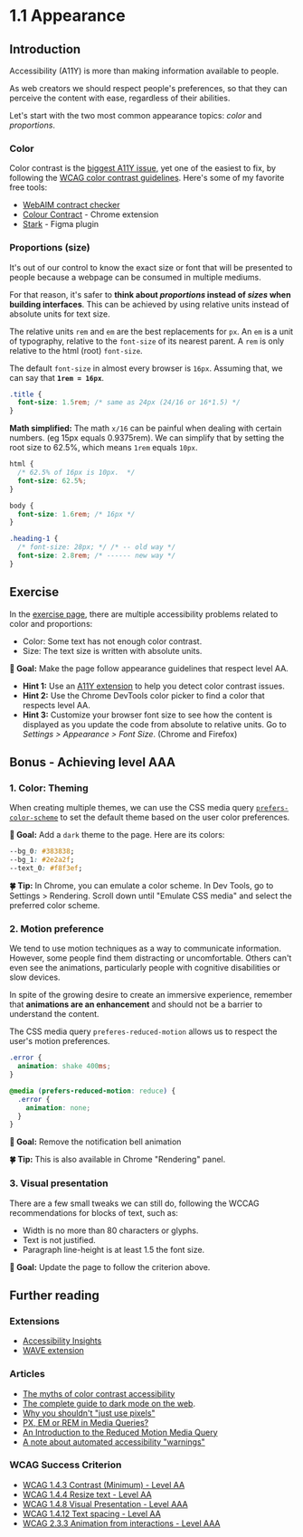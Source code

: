 # 1.1 Appearance

## Introduction

Accessibility (A11Y) is more than making information available to people.

As web creators we should respect people's preferences, so that they can perceive the content with ease, regardless of their abilities.

Let's start with the two most common appearance topics: _color_ and _proportions_.

### Color

Color contrast is the [biggest A11Y issue](https://webaim.org/projects/million/#wcag), yet one of the easiest to fix, by following the [WCAG color contrast guidelines](https://webaim.org/articles/contrast/). Here's some of my favorite free tools:

- [WebAIM contract checker](https://webaim.org/resources/contrastchecker/)
- [Colour Contract](https://colourcontrast.cc/) - Chrome extension
- [Stark](https://www.getstark.co/) - Figma plugin

### Proportions (size)

It's out of our control to know the exact size or font that will be presented to people because a webpage can be consumed in multiple mediums.

For that reason, it's safer to **think about _proportions_ instead of _sizes_ when building interfaces**. This can be achieved by using relative units instead of absolute units for text size.

The relative units `rem` and `em` are the best replacements for `px`. An `em` is a unit of typography, relative to the `font-size` of its nearest parent. A `rem` is only relative to the html (root) `font-size`.

The default `font-size` in almost every browser is `16px`. Assuming that, we can say that **`1rem = 16px`**.

```css
.title {
  font-size: 1.5rem; /* same as 24px (24/16 or 16*1.5) */
}
```

**Math simplified:** The math `x/16` can be painful when dealing with certain numbers. (eg 15px equals 0.9375rem). We can simplify that by setting the root size to 62.5%, which means `1rem` equals `10px`.

```css
html {
  /* 62.5% of 16px is 10px.  */
  font-size: 62.5%;
}

body {
  font-size: 1.6rem; /* 16px */
}

.heading-1 {
  /* font-size: 28px; */ /* -- old way */
  font-size: 2.8rem; /* ------ new way */
}
```

## Exercise

In the [exercise page](../exercises/1.1.html), there are multiple accessibility problems related to color and proportions:

- Color: Some text has not enough color contrast.
- Size: The text size is written with absolute units.

**🎯 Goal:** Make the page follow appearance guidelines that respect level AA.

- **Hint 1:** Use an [A11Y extension](#extensions) to help you detect color contrast issues.
- **Hint 2:** Use the Chrome DevTools color picker to find a color that respects level AA.
- **Hint 3:** Customize your browser font size to see how the content is displayed as you update the code from absolute to relative units. Go to _Settings > Appearance > Font Size_. (Chrome and Firefox)

## Bonus - Achieving level AAA

### 1. Color: Theming

When creating multiple themes, we can use the CSS media query [`prefers-color-scheme`](https://developer.mozilla.org/en-US/docs/Web/CSS/@media/prefers-color-scheme) to set the default theme based on the user color preferences.

**🎯 Goal:** Add a `dark` theme to the page. Here are its colors:

```css
--bg_0: #383838;
--bg_1: #2e2a2f;
--text_0: #f8f3ef;
```

**🍀 Tip:** In Chrome, you can emulate a color scheme. In Dev Tools, go to Settings > Rendering. Scroll down until "Emulate CSS media" and select the preferred color scheme.

### 2. Motion preference

We tend to use motion techniques as a way to communicate information. However, some people find them distracting or uncomfortable. Others can't even see the animations, particularly people with cognitive disabilities or slow devices.

In spite of the growing desire to create an immersive experience, remember that **animations are an enhancement** and should not be a barrier to understand the content.

The CSS media query `preferes-reduced-motion` allows us to respect the user's motion preferences.

```css
.error {
  animation: shake 400ms;
}

@media (prefers-reduced-motion: reduce) {
  .error {
    animation: none;
  }
}
```

**🎯 Goal:** Remove the notification bell animation

**🍀 Tip:** This is also available in Chrome "Rendering" panel.

### 3. Visual presentation

There are a few small tweaks we can still do, following the WCCAG recommendations for blocks of text, such as:

- Width is no more than 80 characters or glyphs.
- Text is not justified.
- Paragraph line-height is at least 1.5 the font size.

**🎯 Goal:** Update the page to follow the criterion above.

## Further reading

### Extensions

- [Accessibility Insights](https://accessibilityinsights.io/)
- [WAVE extension](https://wave.webaim.org/extension/)

### Articles

- [The myths of color contrast accessibility](https://uxmovement.com/buttons/the-myths-of-color-contrast-accessibility/)
- [The complete guide to dark mode on the web](https://css-tricks.com/a-complete-guide-to-dark-mode-on-the-web/).
- [Why you shouldn't "just use pixels"](https://engageinteractive.co.uk/blog/em-vs-rem-vs-px)
- [PX, EM or REM in Media Queries?](https://zellwk.com/blog/media-query-units/)
- [An Introduction to the Reduced Motion Media Query](https://css-tricks.com/introduction-reduced-motion-media-query/)
- [A note about automated accessibility "warnings"](https://www.scottohara.me/blog/2019/03/26/a-warning-about-warnings.html)

### WCAG Success Criterion

- [WCAG 1.4.3 Contrast (Minimum) - Level AA](https://www.w3.org/TR/WCAG21/#contrast-minimum)
- [WCAG 1.4.4 Resize text - Level AA](https://www.w3.org/TR/WCAG21/#resize-text)
- [WCAG 1.4.8 Visual Presentation - Level AAA](https://www.w3.org/TR/WCAG21/#visual-presentation)
- [WCAG 1.4.12 Text spacing - Level AA](https://www.w3.org/TR/WCAG21/#text-spacing)
- [WCAG 2.3.3 Animation from interactions - Level AAA](https://www.w3.org/TR/WCAG21/#animation-from-interactions)
